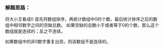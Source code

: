 ### 解题思路：
将大小王看成0
首先将数组排序，再统计数组中0的个数，最后统计排序之后的数组中相邻数字之间的空缺总数。
如果空缺的总数小于或者等于0的个数，那么这个数组就是连续的；反之不连续。

如果数组中的非0数字重复出现，则该数组不是连续的。